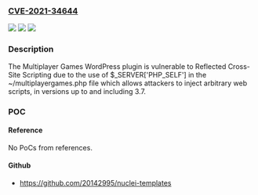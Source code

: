 ### [CVE-2021-34644](https://cve.mitre.org/cgi-bin/cvename.cgi?name=CVE-2021-34644)
![](https://img.shields.io/static/v1?label=Product&message=Multiplayer%20Games&color=blue)
![](https://img.shields.io/static/v1?label=Version&message=3.7%3C%3D%203.7%20&color=brighgreen)
![](https://img.shields.io/static/v1?label=Vulnerability&message=CWE-79%20Cross-site%20Scripting%20(XSS)&color=brighgreen)

### Description

The Multiplayer Games WordPress plugin is vulnerable to Reflected Cross-Site Scripting due to the use of $_SERVER['PHP_SELF'] in the ~/multiplayergames.php file which allows attackers to inject arbitrary web scripts, in versions up to and including 3.7.

### POC

#### Reference
No PoCs from references.

#### Github
- https://github.com/20142995/nuclei-templates

